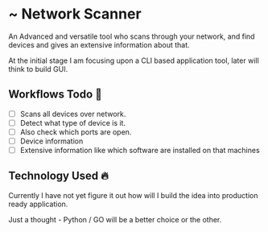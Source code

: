 # ~ Network Scanner
An Advanced and versatile tool who scans through your network, and find devices and gives an extensive information about that.

At the initial stage I am focusing upon a CLI based application tool, later will think to build GUI.

## Workflows Todo 🤞

- [ ] Scans all devices over network.
- [ ] Detect what type of device is it.
- [ ] Also check which ports are open.
- [ ] Device information
- [ ] Extensive information like which software are installed on that machines

## Technology Used 🔥

Currently I have not yet figure it out how will I build the idea into production ready application.

Just a thought - Python / GO will be a better choice or the other.